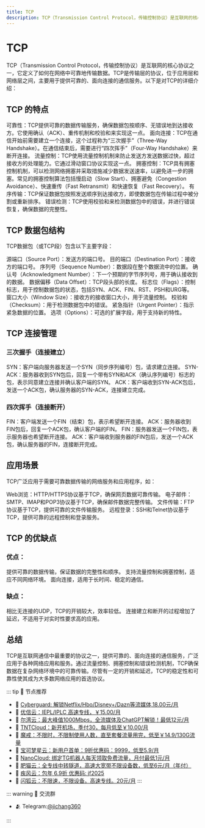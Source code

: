 ```yaml
---
title: TCP
description: TCP（Transmission Control Protocol，传输控制协议）是互联网的核心协议之一，它定义了如何在网络中可靠地传输数据。TCP是传输层的协议，位于应用层和网络层之间，主要用于提供可靠的、面向连接的通信服务。
---
```


# TCP
TCP（Transmission Control Protocol，传输控制协议）是互联网的核心协议之一，它定义了如何在网络中可靠地传输数据。TCP是传输层的协议，位于应用层和网络层之间，主要用于提供可靠的、面向连接的通信服务。以下是对TCP的详细介绍：

## TCP 的特点
可靠性：TCP提供可靠的数据传输服务，确保数据包按顺序、无错误地到达接收方。它使用确认（ACK）、重传机制和校验和来实现这一点。
面向连接：TCP在通信开始前需要建立一个连接，这个过程称为“三次握手”（Three-Way Handshake）。在通信结束后，需要进行“四次挥手”（Four-Way Handshake）来断开连接。
流量控制：TCP使用流量控制机制来防止发送方发送数据过快，超过接收方的处理能力。它通过滑动窗口协议实现这一点。
拥塞控制：TCP具有拥塞控制机制，可以检测网络拥塞并采取措施减少数据发送速率，以避免进一步的拥塞。常见的拥塞控制算法包括慢启动（Slow Start）、拥塞避免（Congestion Avoidance）、快速重传（Fast Retransmit）和快速恢复（Fast Recovery）。
有序传输：TCP保证数据包按照发送顺序到达接收方，即使数据包在传输过程中被分割或重新排序。
错误检测：TCP使用校验和来检测数据包中的错误，并进行错误恢复，确保数据的完整性。
## TCP 数据包结构
TCP数据包（或TCP段）包含以下主要字段：

源端口（Source Port）：发送方的端口号。
目的端口（Destination Port）：接收方的端口号。
序列号（Sequence Number）：数据段在整个数据流中的位置。
确认号（Acknowledgment Number）：下一个预期的字节序列号，用于确认接收到的数据。
数据偏移（Data Offset）：TCP段头部的长度。
标志位（Flags）：控制标志，用于控制数据包的状态，包括SYN、ACK、FIN、RST、PSH和URG等。
窗口大小（Window Size）：接收方的接收窗口大小，用于流量控制。
校验和（Checksum）：用于检测数据包中的错误。
紧急指针（Urgent Pointer）：指示紧急数据的位置。
选项（Options）：可选的扩展字段，用于支持新的特性。
## TCP 连接管理
### 三次握手（连接建立）
SYN：客户端向服务器发送一个SYN（同步序列编号）包，请求建立连接。
SYN-ACK：服务器收到SYN包后，回复一个带有SYN和ACK（确认序列编号）标志的包，表示同意建立连接并确认客户端的SYN。
ACK：客户端收到SYN-ACK包后，发送一个ACK包，确认服务器的SYN-ACK，连接建立完成。
### 四次挥手（连接断开）
FIN：客户端发送一个FIN（结束）包，表示希望断开连接。
ACK：服务器收到FIN包后，回复一个ACK包，确认客户端的FIN。
FIN：服务器发送一个FIN包，表示服务器也希望断开连接。
ACK：客户端收到服务器的FIN包后，发送一个ACK包，确认服务器的FIN，连接断开完成。
## 应用场景
TCP广泛应用于需要可靠数据传输的网络服务和应用程序，如：

Web浏览：HTTP/HTTPS协议基于TCP，确保网页数据可靠传输。
电子邮件：SMTP、IMAP和POP3协议基于TCP，确保邮件数据完整传输。
文件传输：FTP协议基于TCP，提供可靠的文件传输服务。
远程登录：SSH和Telnet协议基于TCP，提供可靠的远程控制和登录服务。
## TCP 的优缺点
### 优点：

提供可靠的数据传输，保证数据的完整性和顺序。
支持流量控制和拥塞控制，适应不同网络环境。
面向连接，适用于长时间、稳定的通信。
### 缺点：

相比无连接的UDP，TCP的开销较大，效率较低。
连接建立和断开的过程增加了延迟，不适用于对实时性要求高的应用。
## 总结
TCP是互联网通信中最重要的协议之一，提供可靠的、面向连接的通信服务，广泛应用于各种网络应用和服务。通过流量控制、拥塞控制和错误检测机制，TCP确保数据在复杂网络环境中的可靠传输。尽管有一定的开销和延迟，TCP的稳定性和可靠性使其成为大多数网络应用的首选协议。

::: tip 🎉 节点推荐
- 🚀 [Cyberguard: 解锁Netflix/Hbo/Disney+/Dazn等流媒体,18.00元/月](https://www.cyberguard.best/#/register?code=XsreC0T5)<br>
- 🚀 [优信云：IEPL/IPLC 高速专线，￥15.00/月](https://www.优信云.com/#/register?code=JRtE5uIV)<br>
- 🚀 [尔湾云：最大峰值1000Mbps，全流媒体及ChatGPT解锁！最低12元/月](https://erwan6.net/auth/register?code=BoObCd)<br>
- 🚀 [TNTCloud：新开机场，季付30，每月低至￥10.00/月](https://haibing822.tntvipaff.cc/#/register?code=GtjJVgml)<br>
- 🚀 [魔戒：不限时，不限制使用人数，直至套餐流量用完，低至￥14.9/130G流量](https://mojie.app/#/register?code=sSdtPtLo)<br>
- 🚀 [宝可梦星云：新用户首单：9折优惠码：9999，低至5.9/月 ](https://love.521pokemon.com/register?code=56ERkkxp)<br>
- 🚀 [NanoCloud: 绑定TG机器人每天领取免费流量，月付最低1元/月](https://edu.uodoo.bid/auth/register?code=JMiOQDHf)<br>
- 🚀 [肥猫云：全专线中转隧道，高速大宽带不限设备数，低至6元/月（年付）](https://fchb1188.fcvipaff.cc/register?aff=X1vZd2wf)<br>
- 🚀 [疾风云：包年 6.9折 优惠码: jf2025](https://homes.tr25.cn?code=ReCm)<br>
- 🚀 [闪狐云：不限速，不限设备。高速专线。20元/月](https://inv02.ffaff.cc/register?aff=WQApz2pv)
:::

::: warning  💬 交流群

- 🫂 Telegram:[@jichang360](https://t.me/jichang360)

:::